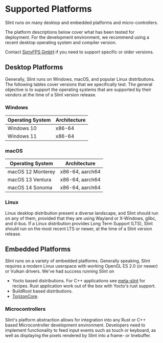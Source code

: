 <!-- Copyright © SixtyFPS GmbH <info@slint.dev> ; SPDX-License-Identifier: MIT -->

# Supported Platforms

Slint runs on many desktop and embedded platforms and micro-controllers.

The platform descriptions below cover what has been tested for deployment. For the development environment,
we recommend using a recent desktop operating system and compiler version.

Contact [SixtyFPS GmbH](https://slint.dev/contact) if you need to support specific or older versions.

## Desktop Platforms

Generally, Slint runs on Windows, macOS, and popular Linux distributions. The following tables
cover versions that we specifically test. The general objective is to support the operating systems that
are supported by their vendors at the time of a Slint version release.

### Windows

| Operating System | Architecture |
| ---------------- | ------------ |
| Windows 10       | x86-64       |
| Windows 11       | x86-64       |

### macOS

| Operating System  | Architecture    |
| ----------------- | --------------- |
| macOS 12 Monterey | x86-64, aarch64 |
| macOS 13 Ventura  | x86-64, aarch64 |
| macOS 14 Sonoma   | x86-64, aarch64 |

### Linux

Linux desktop distribution present a diverse landscape, and Slint should run on any of them, provided that they
are using Wayland or X-Windows, glibc, and d-bus. If a Linux distribution provides Long Term Support (LTS),
Slint should run on the most recent LTS or newer, at the time of a Slint version release.

## Embedded Platforms

Slint runs on a variety of embedded platforms. Generally speaking, Slint requires a modern Linux userspace
with working OpenGL ES 2.0 (or newer) or Vulkan drivers. We've had success running Slint on

-   Yocto based distributions. For C++ applications see [meta-slint](https://github.com/slint-ui/meta-slint) for recipes. Rust application work out of the box with Yocto's rust support.
-   BuildRoot based distributions.
-   [TorizonCore](https://www.torizon.io/torizoncore-os).

### Microcontrollers

Slint's platform abstraction allows for integration into any Rust or C++ based Microcontroller development
environment. Developers need to implement functionality to feed input events such as touch or keyboard, as
well as displaying the pixels rendered by Slint into a frame- or linebuffer.
